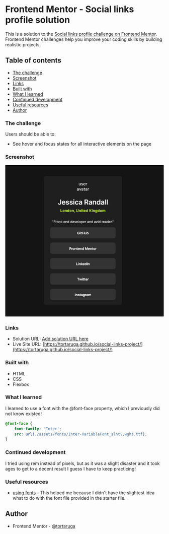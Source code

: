 # Frontend Mentor - Social links profile solution

This is a solution to the [Social links profile challenge on Frontend Mentor](https://www.frontendmentor.io/challenges/social-links-profile-UG32l9m6dQ). Frontend Mentor challenges help you improve your coding skills by building realistic projects. 

## Table of contents

  - [The challenge](#the-challenge)
  - [Screenshot](#screenshot)
  - [Links](#links)
  - [Built with](#built-with)
  - [What I learned](#what-i-learned)
  - [Continued development](#continued-development)
  - [Useful resources](#useful-resources)
- [Author](#author)

### The challenge

Users should be able to:

- See hover and focus states for all interactive elements on the page

### Screenshot

![](./assets/images/Screenshot%202024-06-11%20at%2017-55-55%20Frontend%20Mentor%20Social%20links%20profile.png)

### Links

- Solution URL: [Add solution URL here](https://your-solution-url.com)
- Live Site URL: [https://tortaruga.github.io/social-links-project/](https://tortaruga.github.io/social-links-project/)


### Built with

- HTML
- CSS 
- Flexbox

### What I learned

I learned to use a font with the @font-face property, which I previously did not know existed! 

```css
@font-face {
    font-family: 'Inter';
    src: url(./assets/fonts/Inter-VariableFont_slnt\,wght.ttf);
}
```

### Continued development

I tried using rem instead of pixels, but as it was a slight disaster and it took ages to get to a decent result I guess I have to keep practicing!

### Useful resources

- [using fonts](https://www.w3schools.com/css/css3_fonts.asp) - This helped me because I didn't have the slightest idea what to do with the font file provided in the starter file. 

## Author

- Frontend Mentor - [@tortaruga](https://www.frontendmentor.io/profile/tortaruga)
